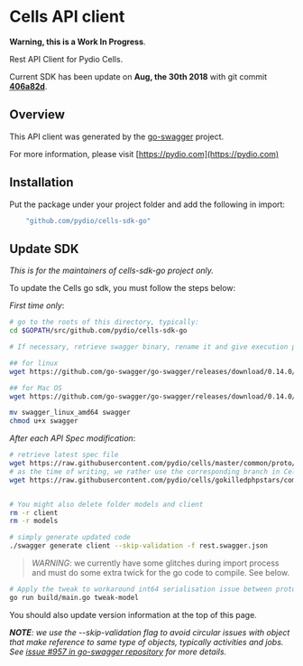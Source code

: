 # Cells API client

**Warning, this is a Work In Progress**.

Rest API Client for Pydio Cells.

Current SDK has been update on **Aug, the 30th 2018** with git commit **[406a82d](https://github.com/pydio/cells/commit/406a82dbe316cbb8c55f740b2b109c5c6a902fb6)**.

## Overview

This API client was generated by the [go-swagger](https://github.com/go-swagger/go-swagger) project.

For more information, please visit [https://pydio.com](https://pydio.com)

## Installation

Put the package under your project folder and add the following in import:

```go
    "github.com/pydio/cells-sdk-go"
```

## Update SDK

_This is for the maintainers of cells-sdk-go project only._

To update the Cells go sdk, you must follow the steps below:

_First time only_:

```sh
# go to the roots of this directory, typically:
cd $GOPATH/src/github.com/pydio/cells-sdk-go

# If necessary, retrieve swagger binary, rename it and give execution permission

## for linux
wget https://github.com/go-swagger/go-swagger/releases/download/0.14.0/swagger_linux_amd64

## for Mac OS
wget https://github.com/go-swagger/go-swagger/releases/download/0.14.0/swagger_darwin_amd64

mv swagger_linux_amd64 swagger
chmod u+x swagger
```

_After each API Spec modification_:

```sh
# retrieve latest spec file
wget https://raw.githubusercontent.com/pydio/cells/master/common/proto/rest/rest.swagger.json
# as the time of writing, we rather use the corresponding branch in Cells
wget https://raw.githubusercontent.com/pydio/cells/gokilledphpstars/common/proto/rest/rest.swagger.json


# You might also delete folder models and client
rm -r client
rm -r models

# simply generate updated code
./swagger generate client --skip-validation -f rest.swagger.json
```

> _WARNING_: we currently have some glitches during import process and must do some extra twick for the go code to compile. See below.

```sh
# Apply the tweak to workaround int64 serialisation issue between protobuf and swagger
go run build/main.go tweak-model
```

You should also update version information at the top of this page.

_**NOTE**: we use the --skip-validation flag to avoid circular issues with object that make reference to same type of objects, typically activities and jobs. See [issue #957 in go-swagger repository](https://github.com/go-swagger/go-swagger/issues/957) for more details._
